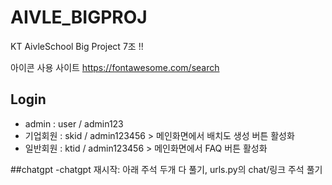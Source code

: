 # AIVLE_BIGPROJ
KT AivleSchool Big Project 7조 !!


아이콘 사용 사이트
https://fontawesome.com/search



## Login
  - admin : user / admin123
  - 기업회원 : skid / admin123456 > 메인화면에서 배치도 생성 버튼 활성화
  - 일반회원 : ktid / admin123456 > 메인화면에서 FAQ 버튼 활성화

##chatgpt
  -chatgpt 재시작: 아래 주석 두개 다 풀기, urls.py의 chat/링크 주석 풀기
